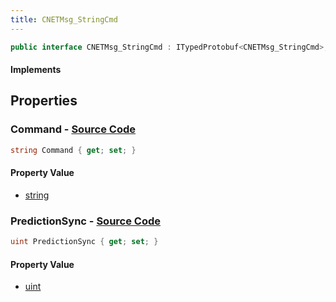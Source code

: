 ```yaml
---
title: CNETMsg_StringCmd
---
```


```csharp
public interface CNETMsg_StringCmd : ITypedProtobuf<CNETMsg_StringCmd>, INativeHandle, INetMessage<CNETMsg_StringCmd>, IDisposable
```

#### Implements

## Properties

### **Command** - [Source Code](https://github.com/swiftly-solution/swiftlys2/blob/main/managed/src/SwiftlyS2.Generated/Protobufs/Interfaces/CNETMsg_StringCmd.cs#L18)

```csharp
string Command { get; set; }
```

#### Property Value

- [string](https://learn.microsoft.com/dotnet/api/system.string)

### **PredictionSync** - [Source Code](https://github.com/swiftly-solution/swiftlys2/blob/main/managed/src/SwiftlyS2.Generated/Protobufs/Interfaces/CNETMsg_StringCmd.cs#L21)

```csharp
uint PredictionSync { get; set; }
```

#### Property Value

- [uint](https://learn.microsoft.com/dotnet/api/system.uint32)

